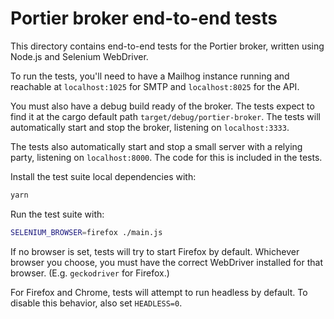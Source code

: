 # Portier broker end-to-end tests

This directory contains end-to-end tests for the Portier broker, written using
Node.js and Selenium WebDriver.

To run the tests, you'll need to have a Mailhog instance running and reachable
at `localhost:1025` for SMTP and `localhost:8025` for the API.

You must also have a debug build ready of the broker. The tests expect to find
it at the cargo default path `target/debug/portier-broker`. The tests will
automatically start and stop the broker, listening on `localhost:3333`.

The tests also automatically start and stop a small server with a relying
party, listening on `localhost:8000`. The code for this is included in the
tests.

Install the test suite local dependencies with:

```bash
yarn
```

Run the test suite with:

```bash
SELENIUM_BROWSER=firefox ./main.js
```

If no browser is set, tests will try to start Firefox by default. Whichever
browser you choose, you must have the correct WebDriver installed for that
browser. (E.g. `geckodriver` for Firefox.)

For Firefox and Chrome, tests will attempt to run headless by default. To
disable this behavior, also set `HEADLESS=0`.

